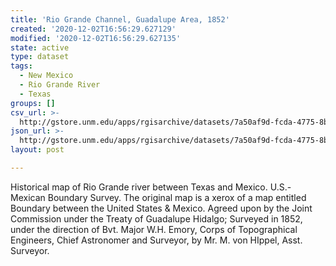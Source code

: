 ```yaml
---
title: 'Rio Grande Channel, Guadalupe Area, 1852'
created: '2020-12-02T16:56:29.627129'
modified: '2020-12-02T16:56:29.627135'
state: active
type: dataset
tags:
  - New Mexico
  - Rio Grande River
  - Texas
groups: []
csv_url: >-
  http://gstore.unm.edu/apps/rgisarchive/datasets/7a50af9d-fcda-4775-8b42-ca1ada8c6284/riobravoshp.derived.csv
json_url: >-
  http://gstore.unm.edu/apps/rgisarchive/datasets/7a50af9d-fcda-4775-8b42-ca1ada8c6284/riobravoshp.derived.json
layout: post

---
```

Historical map of Rio Grande river between Texas and Mexico. U.S.- Mexican Boundary Survey. The original map is a xerox of a map entitled Boundary between the United States & Mexico. Agreed upon by the Joint Commission under the Treaty of Guadalupe Hidalgo; Surveyed in 1852, under the direction of Bvt. Major W.H. Emory, Corps of Topographical Engineers, Chief Astronomer and Surveyor, by Mr. M. von HIppel, Asst. Surveyor.
